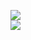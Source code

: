 [![](https://img.shields.io/badge/Made%20With-Github%20Spray-lightgrey.svg?style=for-the-badge&logo=github)](https://github.com/Annihil/github-spray#1102)  
[![](https://i.imgur.com/2DrTn0Z.gif)](https://github.com/Annihil/github-spray)